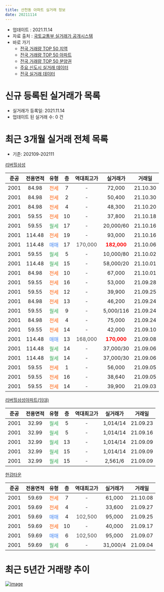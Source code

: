 ```yaml
---
title: 산천동 아파트 실거래 정보
date: 20211114
---
```


* 업데이트 : 2021.11.14
* 자료 출처 : [국토교통부 실거래가 공개시스템](http://rt.molit.go.kr)
* 바로 가기
    * [전국 거래량 TOP 50 지역](https://apt-info.github.io/apt-trade-info/tr)
    * [전국 거래량 TOP 50 아파트](https://apt-info.github.io/apt-trade-info/ta)
    * [전국 거래량 TOP 50 분양권](https://apt-info.github.io/apt-trade-info/tb)
    * [주요 신도시 실거래 데이터](https://apt-info.github.io/apt-trade-info/newtown)
    * [전국 실거래 데이터](https://apt-info.github.io/apt-trade-info/all)



<script async src="https://pagead2.googlesyndication.com/pagead/js/adsbygoogle.js"></script>
<!-- 기본광고 -->
<ins class="adsbygoogle"
     style="display:block"
     data-ad-client="ca-pub-1142216861245946"
     data-ad-slot="4805727019"
     data-ad-format="auto"
     data-full-width-responsive="true"></ins>
<script>
     (adsbygoogle = window.adsbygoogle || []).push({});
</script>


# 신규 등록된 실거래가 목록

* 실거래가 등록일: 2021.11.14
* 업데이트 된 실거래 수: 0 건




<script async src="https://pagead2.googlesyndication.com/pagead/js/adsbygoogle.js"></script>
<!-- 기본광고 -->
<ins class="adsbygoogle"
     style="display:block"
     data-ad-client="ca-pub-1142216861245946"
     data-ad-slot="4805727019"
     data-ad-format="auto"
     data-full-width-responsive="true"></ins>
<script>
     (adsbygoogle = window.adsbygoogle || []).push({});
</script>


# 최근 3개월 실거래 전체 목록
* 기준: 202109-202111


[리버힐삼성](https://search.naver.com/search.naver?query=%EB%A6%AC%EB%B2%84%ED%9E%90%EC%82%BC%EC%84%B1)

|준공|전용면적|유형|층|역대최고가|실거래가|거래일|
|:---:|:---:|:---:|:---:|:---:|:---:|:---:|
|2001|84.98|<span style="color:#FF5A00">전세</span>|7|<span style="color:#444444">-</span>|72,000|21.10.30|
|2001|84.98|<span style="color:#FF5A00">전세</span>|2|<span style="color:#444444">-</span>|50,400|21.10.30|
|2001|84.98|<span style="color:#FF5A00">전세</span>|4|<span style="color:#444444">-</span>|48,300|21.10.20|
|2001|59.55|<span style="color:#FF5A00">전세</span>|10|<span style="color:#444444">-</span>|37,800|21.10.18|
|2001|59.55|<span style="color:#34A853">월세</span>|17|<span style="color:#444444">-</span>|20,000/60|21.10.16|
|2001|114.48|<span style="color:#FF5A00">전세</span>|19|<span style="color:#444444">-</span>|93,000|21.10.16|
|2001|114.48|<span style="color:#4285F3">매매</span>|17|<span style="color:#444444">170,000</span>|<b><span style="color:#FF0000">182,000</span></b>|21.10.06|
|2001|59.55|<span style="color:#34A853">월세</span>|5|<span style="color:#444444">-</span>|10,000/80|21.10.02|
|2001|114.48|<span style="color:#34A853">월세</span>|15|<span style="color:#444444">-</span>|58,000/20|21.10.01|
|2001|84.98|<span style="color:#FF5A00">전세</span>|10|<span style="color:#444444">-</span>|67,000|21.10.01|
|2001|59.55|<span style="color:#FF5A00">전세</span>|16|<span style="color:#444444">-</span>|53,000|21.09.28|
|2001|59.55|<span style="color:#FF5A00">전세</span>|12|<span style="color:#444444">-</span>|39,900|21.09.25|
|2001|84.98|<span style="color:#FF5A00">전세</span>|13|<span style="color:#444444">-</span>|46,200|21.09.24|
|2001|59.55|<span style="color:#34A853">월세</span>|9|<span style="color:#444444">-</span>|5,000/116|21.09.24|
|2001|84.98|<span style="color:#FF5A00">전세</span>|4|<span style="color:#444444">-</span>|75,000|21.09.24|
|2001|59.55|<span style="color:#FF5A00">전세</span>|14|<span style="color:#444444">-</span>|42,000|21.09.10|
|2001|114.48|<span style="color:#4285F3">매매</span>|13|<span style="color:#444444">168,000</span>|<b><span style="color:#FF0000">170,000</span></b>|21.09.08|
|2001|114.48|<span style="color:#34A853">월세</span>|14|<span style="color:#444444">-</span>|37,000/30|21.09.06|
|2001|114.48|<span style="color:#34A853">월세</span>|14|<span style="color:#444444">-</span>|37,000/30|21.09.06|
|2001|59.55|<span style="color:#FF5A00">전세</span>|1|<span style="color:#444444">-</span>|56,000|21.09.05|
|2001|59.55|<span style="color:#FF5A00">전세</span>|16|<span style="color:#444444">-</span>|38,640|21.09.05|
|2001|59.55|<span style="color:#FF5A00">전세</span>|14|<span style="color:#444444">-</span>|39,900|21.09.03|

[리버힐삼성아파트(임대)](https://search.naver.com/search.naver?query=%EB%A6%AC%EB%B2%84%ED%9E%90%EC%82%BC%EC%84%B1%EC%95%84%ED%8C%8C%ED%8A%B8%28%EC%9E%84%EB%8C%80%29)

|준공|전용면적|유형|층|역대최고가|실거래가|거래일|
|:---:|:---:|:---:|:---:|:---:|:---:|:---:|
|2001|32.99|<span style="color:#34A853">월세</span>|5|<span style="color:#444444">-</span>|1,014/14|21.09.23|
|2001|32.99|<span style="color:#34A853">월세</span>|5|<span style="color:#444444">-</span>|1,014/14|21.09.16|
|2001|32.99|<span style="color:#34A853">월세</span>|13|<span style="color:#444444">-</span>|1,014/14|21.09.09|
|2001|32.99|<span style="color:#34A853">월세</span>|15|<span style="color:#444444">-</span>|1,014/14|21.09.09|
|2001|32.99|<span style="color:#34A853">월세</span>|15|<span style="color:#444444">-</span>|2,561/6|21.09.09|

[한강타운](https://search.naver.com/search.naver?query=%ED%95%9C%EA%B0%95%ED%83%80%EC%9A%B4)

|준공|전용면적|유형|층|역대최고가|실거래가|거래일|
|:---:|:---:|:---:|:---:|:---:|:---:|:---:|
|2001|59.69|<span style="color:#FF5A00">전세</span>|7|<span style="color:#444444">-</span>|61,000|21.10.08|
|2001|59.69|<span style="color:#FF5A00">전세</span>|4|<span style="color:#444444">-</span>|33,600|21.09.27|
|2001|59.69|<span style="color:#4285F3">매매</span>|4|<span style="color:#444444">102,500</span>|95,000|21.09.25|
|2001|59.69|<span style="color:#FF5A00">전세</span>|10|<span style="color:#444444">-</span>|40,000|21.09.17|
|2001|59.69|<span style="color:#4285F3">매매</span>|6|<span style="color:#444444">102,500</span>|95,000|21.09.07|
|2001|59.69|<span style="color:#34A853">월세</span>|6|<span style="color:#444444">-</span>|31,000/4|21.09.04|



<script async src="https://pagead2.googlesyndication.com/pagead/js/adsbygoogle.js"></script>
<!-- 기본광고 -->
<ins class="adsbygoogle"
     style="display:block"
     data-ad-client="ca-pub-1142216861245946"
     data-ad-slot="4805727019"
     data-ad-format="auto"
     data-full-width-responsive="true"></ins>
<script>
     (adsbygoogle = window.adsbygoogle || []).push({});
</script>


# 최근 5년간 거래량 추이


<div style="width:100%;">
    <canvas id="deal_progress" height="200"></canvas>
</div>

<script>
new Chart(document.getElementById("deal_progress"), {
    type: 'line',
    data: {
        labels: ['16.01','16.02','16.03','16.04','16.05','16.06','16.07','16.08','16.09','16.10','16.11','16.12','17.01','17.02','17.03','17.04','17.05','17.06','17.07','17.08','17.09','17.10','17.11','17.12','18.01','18.02','18.03','18.04','18.05','18.06','18.07','18.08','18.09','18.10','18.11','18.12','19.01','19.02','19.03','19.04','19.05','19.06','19.07','19.08','19.09','19.10','19.11','19.12','20.01','20.02','20.03','20.04','20.05','20.06','20.07','20.08','20.09','20.10','20.11','20.12','21.01','21.02','21.03','21.04','21.05','21.06','21.07','21.08','21.09','21.10'],
        datasets: [{
            label: '매매/분양권',
            data: [7,3,12,8,18,14,11,11,17,22,4,3,2,7,12,10,21,15,17,5,7,2,6,23,16,13,9,3,4,11,9,12,2,2,0,1,0,1,2,4,4,4,11,9,10,4,10,17,10,2,3,4,3,10,11,7,1,2,10,11,3,2,1,2,3,3,5,3,3,1],
            borderColor: "rgba(66, 133, 243, 1)",
            backgroundColor: "rgba(66, 133, 243, 0.05)",
            borderWidth: 1,
            pointRadius: 0,
            fill: false,
            lineTension: 0
        },{
            label: '전/월세',
            data: [16,20,15,9,16,9,19,10,12,20,9,20,13,15,15,6,15,17,16,12,15,12,9,10,22,16,23,14,14,15,12,13,12,16,15,14,13,16,15,8,8,16,17,19,9,17,22,17,18,28,17,14,13,15,16,8,14,16,15,11,10,11,11,11,10,17,16,11,19,10],
            borderColor: "rgba(255, 90, 0, 1)",
            backgroundColor: "rgba(255, 90, 0, 0.05)",
            borderWidth: 1,
            pointRadius: 0,
            fill: false,
            lineTension: 0
        },{
            label: '합계',
            data: [23,23,27,17,34,23,30,21,29,42,13,23,15,22,27,16,36,32,33,17,22,14,15,33,38,29,32,17,18,26,21,25,14,18,15,15,13,17,17,12,12,20,28,28,19,21,32,34,28,30,20,18,16,25,27,15,15,18,25,22,13,13,12,13,13,20,21,14,22,11],
            borderColor: "rgba(0, 0, 0, 1)",
            backgroundColor: "rgba(0, 0, 0, 0.03)",
            borderWidth: 0.1,
            pointRadius: 0,
            fill: true,
            lineTension: 0
        }
        ]
    },
    options: {
        responsive: true,
        title: {
            display: false
        },
        tooltips: {
            mode: 'index',
            intersect: false
        },
        hover: {
            mode: 'nearest',
            intersect: true
        },
        scales: {
            xAxes: [{
                display: true,
                scaleLabel: {
                    display: true,
                    labelString: '년/월'
                }
            }],
            yAxes: [{
                display: true,
                ticks: {
                    suggestedMin: 0,
                },
                scaleLabel: {
                    display: true,
                    labelString: '실거래 수'
                }
            }]
        }
    }
});

</script>


[![image](https://apt-info.github.io/images/2020-01-03-apt-trade-info/1024x500.png)](https://play.google.com/store/apps/details?id=com.aptinfo.apttradeinfo)

